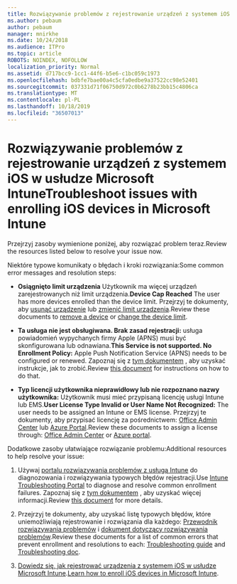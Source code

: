 ```yaml
---
title: Rozwiązywanie problemów z rejestrowanie urządzeń z systemem iOS w usłudze Microsoft Intune
ms.author: pebaum
author: pebaum
manager: mnirkhe
ms.date: 10/24/2018
ms.audience: ITPro
ms.topic: article
ROBOTS: NOINDEX, NOFOLLOW
localization_priority: Normal
ms.assetid: d717bcc9-1cc1-44f6-b5e6-c1bc059c1973
ms.openlocfilehash: bdbfe7bae00a4c5cfa0edbe9a37522cc98e52401
ms.sourcegitcommit: 037331d71f06750d972c0b6278b23bb15c4806ca
ms.translationtype: MT
ms.contentlocale: pl-PL
ms.lasthandoff: 10/18/2019
ms.locfileid: "36507013"
---
```

# <a name="troubleshoot-issues-with-enrolling-ios-devices-in-microsoft-intune"></a><span data-ttu-id="6a12a-102">Rozwiązywanie problemów z rejestrowanie urządzeń z systemem iOS w usłudze Microsoft Intune</span><span class="sxs-lookup"><span data-stu-id="6a12a-102">Troubleshoot issues with enrolling iOS devices in Microsoft Intune</span></span>

<span data-ttu-id="6a12a-103">Przejrzyj zasoby wymienione poniżej, aby rozwiązać problem teraz.</span><span class="sxs-lookup"><span data-stu-id="6a12a-103">Review the resources listed below to resolve your issue now.</span></span> 
  
<span data-ttu-id="6a12a-104">Niektóre typowe komunikaty o błędach i kroki rozwiązania:</span><span class="sxs-lookup"><span data-stu-id="6a12a-104">Some common error messages and resolution steps:</span></span>
  
- <span data-ttu-id="6a12a-105">**Osiągnięto limit urządzenia** Użytkownik ma więcej urządzeń zarejestrowanych niż limit urządzenia.</span><span class="sxs-lookup"><span data-stu-id="6a12a-105">**Device Cap Reached** The user has more devices enrolled than the device limit.</span></span> <span data-ttu-id="6a12a-106">Przejrzyj te dokumenty, aby [usunąć urządzenie](https://docs.microsoft.com/intune/devices-wipe) lub [zmienić limit urządzenia](https://docs.microsoft.com/intune/enrollment-restrictions-set#set-device-limit-restrictions).</span><span class="sxs-lookup"><span data-stu-id="6a12a-106">Review these documents to [remove a device](https://docs.microsoft.com/intune/devices-wipe) or [change the device limit](https://docs.microsoft.com/intune/enrollment-restrictions-set#set-device-limit-restrictions).</span></span>
    
- <span data-ttu-id="6a12a-107">**Ta usługa nie jest obsługiwana. Brak zasad rejestracji:** usługa powiadomień wypychanych firmy Apple (APNS) musi być skonfigurowana lub odnawiana.</span><span class="sxs-lookup"><span data-stu-id="6a12a-107">**This Service is not supported. No Enrollment Policy:** Apple Push Notification Service (APNS) needs to be configured or renewed.</span></span> <span data-ttu-id="6a12a-108">Zapoznaj się z [tym dokumentem](https://docs.microsoft.com/intune/apple-mdm-push-certificate-get) , aby uzyskać instrukcje, jak to zrobić.</span><span class="sxs-lookup"><span data-stu-id="6a12a-108">Review [this document](https://docs.microsoft.com/intune/apple-mdm-push-certificate-get) for instructions on how to do that.</span></span> 
    
- <span data-ttu-id="6a12a-109">**Typ licencji użytkownika nieprawidłowy lub nie rozpoznano nazwy użytkownika:** Użytkownik musi mieć przypisaną licencję usługi Intune lub EMS.</span><span class="sxs-lookup"><span data-stu-id="6a12a-109">**User License Type Invalid or User Name Not Recognized:** The user needs to be assigned an Intune or EMS license.</span></span> <span data-ttu-id="6a12a-110">Przejrzyj te dokumenty, aby przypisać licencję za pośrednictwem: [Office Admin Center](https://docs.microsoft.com/intune/licenses-assign) lub [Azure Portal](https://docs.microsoft.com/azure/active-directory/license-users-groups).</span><span class="sxs-lookup"><span data-stu-id="6a12a-110">Review these documents to assign a license through: [Office Admin Center](https://docs.microsoft.com/intune/licenses-assign) or [Azure portal](https://docs.microsoft.com/azure/active-directory/license-users-groups).</span></span>
    
<span data-ttu-id="6a12a-111">Dodatkowe zasoby ułatwiające rozwiązanie problemu:</span><span class="sxs-lookup"><span data-stu-id="6a12a-111">Additional resources to help resolve your issue:</span></span>
  
1. <span data-ttu-id="6a12a-112">Używaj [portalu rozwiązywania problemów z usługą Intune](https://devicemanagement.microsoft.com/#blade/Microsoft_Intune_DeviceSettings/TroubleshootBlade) do diagnozowania i rozwiązywania typowych błędów rejestracji.</span><span class="sxs-lookup"><span data-stu-id="6a12a-112">Use [Intune Troubleshooting Portal](https://devicemanagement.microsoft.com/#blade/Microsoft_Intune_DeviceSettings/TroubleshootBlade) to diagnose and resolve common enrollment failures.</span></span> <span data-ttu-id="6a12a-113">Zapoznaj się z [tym dokumentem](https://docs.microsoft.com/intune/help-desk-operators) , aby uzyskać więcej informacji.</span><span class="sxs-lookup"><span data-stu-id="6a12a-113">Review [this document](https://docs.microsoft.com/intune/help-desk-operators) for more details.</span></span> 
    
2. <span data-ttu-id="6a12a-114">Przejrzyj te dokumenty, aby uzyskać listę typowych błędów, które uniemożliwiają rejestrowanie i rozwiązania dla każdego: [Przewodnik rozwiązywania problemów](https://support.microsoft.com/help/4039809/troubleshooting-ios-device-enrollment-in-intune) i [dokument dotyczący rozwiązywania problemów](https://docs.microsoft.com/intune-classic/troubleshoot/troubleshoot-device-enrollment-in-intune).</span><span class="sxs-lookup"><span data-stu-id="6a12a-114">Review these documents for a list of common errors that prevent enrollment and resolutions to each: [Troubleshooting guide](https://support.microsoft.com/help/4039809/troubleshooting-ios-device-enrollment-in-intune) and [Troubleshooting doc](https://docs.microsoft.com/intune-classic/troubleshoot/troubleshoot-device-enrollment-in-intune).</span></span>
    
3. <span data-ttu-id="6a12a-115">[Dowiedz się, jak rejestrować urządzenia z systemem iOS w usłudze Microsoft Intune](https://docs.microsoft.com/intune/ios-enroll).</span><span class="sxs-lookup"><span data-stu-id="6a12a-115">[Learn how to enroll iOS devices in Microsoft Intune](https://docs.microsoft.com/intune/ios-enroll).</span></span>
    

